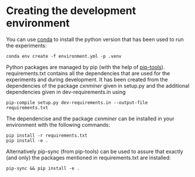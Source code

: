 # Creating the development environment

You can use [conda](https://docs.conda.io/projects/conda/en/latest/index.html)
to install the python version that has been used to run the experiments:

    conda env create -f environment.yml -p .venv

Python packages are managed by pip (with the help of [pip-tools](https://github.com/jazzband/pip-tools)).
requirements.txt contains all the dependencies that are used for the experiments and during development.
It has been created from the dependencies of the package _cxnminer_ given in setup.py and the
additional dependencies given in dev-requirements.in using

    pip-compile setup.py dev-requirements.in --output-file requirements.txt

The dependencise and the package _cxnminer_ can be installed in your environment with the following commands:

    pip install -r requirements.txt 
    pip install -e .

Alternatively pip-sync (from pip-tools) can be used to assure that exactly (and only) the packages
mentioned in requirements.txt are installed:

    pip-sync && pip install -e .
